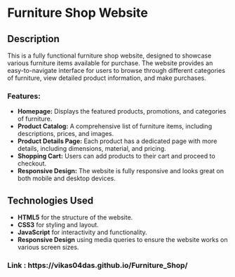 # Furniture Shop Website

## Description

This is a fully functional furniture shop website, designed to showcase various furniture items available for purchase. The website provides an easy-to-navigate interface for users to browse through different categories of furniture, view detailed product information, and make purchases.

### Features:
- **Homepage:** Displays the featured products, promotions, and categories of furniture.
- **Product Catalog:** A comprehensive list of furniture items, including descriptions, prices, and images.
- **Product Details Page:** Each product has a dedicated page with more details, including dimensions, material, and pricing.
- **Shopping Cart:** Users can add products to their cart and proceed to checkout.
- **Responsive Design:** The website is fully responsive and looks great on both mobile and desktop devices.

## Technologies Used

- **HTML5** for the structure of the website.
- **CSS3** for styling and layout.
- **JavaScript** for interactivity and functionality.
- **Responsive Design** using media queries to ensure the website works on various screen sizes.
<h3>Link : https://vikas04das.github.io/Furniture_Shop/</h3>
